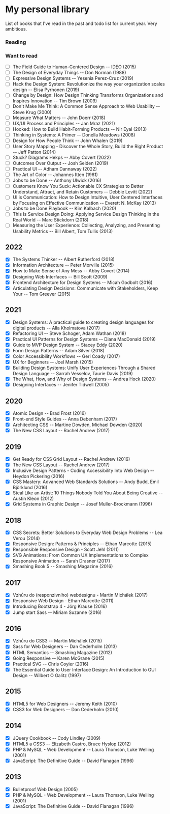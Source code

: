 # My personal library

List of books that I've read in the past and todo list for current year. Very ambitious.

### Reading
### Want to read
- [ ] The Field Guide to Human-Centered Design -- IDEO (2015)
- [ ] The Design of Everyday Things -- Don Norman (1988)
- [ ] Expressive Design Systems -- Yesenia Perez-Cruz (2019)
- [ ] Hack the Design System: Revolutionize the way your organization scales design -- Elisa Pyrhonen (2019)
- [ ] Change by Design: How Design Thinking Transforms Organizations and Inspires Innovation -- Tim Brown (2009)
- [ ] Don't Make Me Think: A Common Sense Approach to Web Usability -- Steve Krug (2000)
- [ ] Measure What Matters -- John Doerr (2018)
- [ ] UX/UI Process and Principles -- Jan Mraz (2021)
- [ ] Hooked: How to Build Habit-Forming Products -- Nir Eyal (2013)
- [ ] Thinking in Systems: A Primer -- Donella Meadows (2008)
- [ ] Design for How People Think -- John Whalen (2019)
- [ ] User Story Mapping - Discover the Whole Story, Build the Right Product -- Jeff Patton (2014)
- [ ] Stuck? Diagrams Hekps -- Abby Covert (2022)
- [ ] Outcomes Over Output -- Josh Seiden (2019)
- [ ] Practical UI -- Adham Dannaway (2022)
- [ ] The Art of Color -- Johannes Itten (1961)
- [ ] Jobs to be Done -- Anthony Ulwick (2016)
- [ ] Customers Know You Suck: Actionable CX Strategies to Better Understand, Attract, and Retain Customers -- Debbie Levitt (2022)
- [ ] UI is Communication: How to Design Intuitive, User Centered Interfaces by Focusing on Effective Communication -- Everett N. McKay (2013)
- [ ] Jobs to be Done Playbook -- Kim Kalbach (2020)
- [ ] This Is Service Design Doing: Applying Service Design Thinking in the Real World -- Marc Stickdorn (2018)
- [ ] Measuring the User Experience: Collecting, Analyzing, and Presenting Usability Metrics --  Bill Albert, Tom Tullis (2013)
## 2022
- [x] The Systems Thinker -- Albert Rutherford (2018)
- [x] Information Architecture -- Peter Morville (2015)
- [x] How to Make Sense of Any Mess -- Abby Covert (2014)
- [x] Designing Web Interfaces -- Bill Scott (2009)
- [x] Frontend Architecture for Design Systems -- Micah Godbolt (2016)
- [x] Articulating Design Decisions: Communicate with Stakeholders, Keep Your -- Tom Greever (2015)
## 2021
- [x] Design Systems: A practical guide to creating design languages for digital products -- Alla Kholmatova (2017)
- [x] Refactoring UI -- Steve Schoger, Adam Wathan (2018)
- [x] Practical UI Patterns for Design Systems -- Diana MacDonald (2019)
- [x] Guide to MVP Design System -- Stacey Eddy (2020)
- [x] Form Design Patterns -- Adam Silver (2018)
- [x] Color Accessibility Workflows -- Geri Coady (2017)
- [x] UX for Beginners -- Joel Marsh (2015)
- [x] Building Design Systems: Unify User Experiences Through a Shared Design Language -- Sarrah Vesselov, Taurie Davis (2019)
- [x] The What, How, and Why of Design Systems -- Andrea Hock (2020)
- [x] Designing Interfaces -- Jenifer Tidwell (2005)
## 2020
- [x] Atomic Design -- Brad Frost (2016)
- [x] Front-end Style Guides -- Anna Debenham (2017)
- [x] Architecting CSS -- Martine Dowden, Michael Dowden (2020)
- [x] The New CSS Layout -- Rachel Andrew (2017)

## 2019
- [x] Get Ready for CSS Grid Layout -- Rachel Andrew (2016)
- [x] The New CSS Layout -- Rachel Andrew (2017)
- [x] Inclusive Design Patterns - Coding Accessibility Into Web Design -- Heydon Pickering (2016)
- [x] CSS Mastery: Advanced Web Standards Solutions -- Andy Budd, Emil Björklund (2016)
- [x] Steal Like an Artist: 10 Things Nobody Told You About Being Creative -- Austin Kleon (2012)
- [x] Grid Systems in Graphic Design -- Josef Muller-Brockmann (1996)
## 2018
- [x] CSS Secrets: Better Solutions to Everyday Web Design Problems -- Lea Verou (2014)
- [x] Responsive Design: Patterns & Principles -- Ethan Marcotte (2015)
- [x] Responsible Responsive Design - Scott Jehl (2011)
- [x] SVG Animations: From Common UX Implementations to Complex Responsive Animation -- Sarah Drasner (2017)
- [x] Smashing Book 5 -- Smashing Magazine (2016)

## 2017
- [x] Vzhůru do (responziv­ního) webdesignu - Martin Michálek (2017)
- [x] Responsive Web Design - Ethan Marcotte (2011)
- [x] Introducing Bootstrap 4 - Jörg Krause (2016)
- [x] Jump start Sass -- Miriam Suzanne (2016)

## 2016
- [x] Vzhůru do CSS3 -- Martin Michálek (2015)
- [x] Sass for Web Designers -- Dan Cederholm (2013)
- [x] HTML Semantics -- Smashing Magazine (2012)
- [x] Going Responsive -- Karen McGrane (2015)
- [x] Practical SVG -- Chris Coyier (2016)
- [x] The Essential Guide to User Interface Design: An Introduction to GUI Design -- Wilbert O Galitz (1997)

## 2015
- [x] HTML5 for Web Designers -- Jeremy Keith (2010)
- [x] CSS3 for Web Designers -- Dan Cederholm (2010)

## 2014
- [x] JQuery Cookbook -- Cody Lindley (2009)
- [x] HTML5 a CSS3 -- Elizabeth Castro, Bruce Hyslop (2012)
- [x] PHP & MySQL - Web Development -- Laura Thomson, Luke Welling (2001)
- [x] JavaScript: The Definitive Guide -- David Flanagan (1996)

## 2013
- [x] Bulletproof Web Design (2005)
- [x] PHP & MySQL - Web Development -- Laura Thomson, Luke Welling (2001)
- [x] JavaScript: The Definitive Guide -- David Flanagan (1996)
